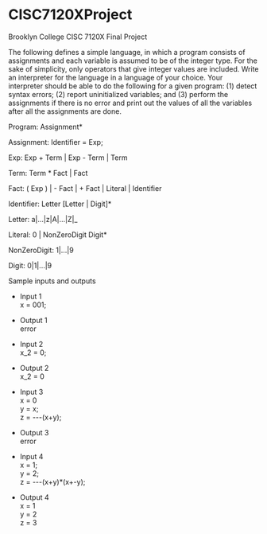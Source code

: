 # CISC7120XProject
Brooklyn College CISC 7120X Final Project

The following defines a simple language, in which a program consists of assignments and each variable is assumed to be of the integer type. For the sake of simplicity, only operators that give integer values are included. Write an interpreter for the language in a language of your choice. Your interpreter should be able to do the following for a given program: (1) detect syntax errors; (2) report uninitialized variables; and (3) perform the assignments if there is no error and print out the values of all the variables after all the assignments are done.

Program:
	Assignment*

Assignment:
	Identifier = Exp;

Exp: 
	Exp + Term | Exp - Term | Term

Term:
	Term * Fact  | Fact

Fact:
	( Exp ) | - Fact | + Fact | Literal | Identifier

Identifier:
     	Letter [Letter | Digit]*

Letter:
	a|...|z|A|...|Z|_

Literal:
	0 | NonZeroDigit Digit*
		
NonZeroDigit:
	1|...|9

Digit:
	0|1|...|9


Sample inputs and outputs
* Input 1 <br> x = 001;

* Output 1 <br> error

* Input 2
  <br> x_2 = 0;

* Output 2
  <br> x_2 = 0

* Input 3
 <br> x = 0
 <br> y = x;
 <br> z = ---(x+y);

* Output 3
  <br> error

* Input 4
  <br> x = 1;
  <br> y = 2;
  <br> z = ---(x+y)*(x+-y);

* Output 4
  <br> x = 1
  <br> y = 2
  <br> z = 3

